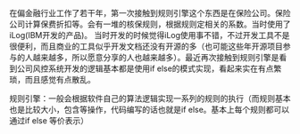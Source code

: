 在偏金融行业工作了若干年，第一次接触到规则引擎这个东西是在保险公司。保险公司计算保费折扣等。会有一堆的核保规则，根据规则定相关的系数。当时使用了iLog\(IBM开发的产品\)。 当时开发的时候觉得iLog使用事不错，不过开发工具不是很便利，而且商业的工具似乎开发文档还没有开源的多（也可能这些年开源项目参与的人越来越多，所以愿意分享的人也越来越多）。最近再次接触到规则引擎是看到公司风控系统开发的逻辑基本都是使用if else的模式实现，看起来实在有点繁琐，而且感觉有点散乱。

规则引擎：一般会根据软件自己的算法逻辑实现一系列的规则的执行（而规则基本也是比较大小，包含等操作，代码编写的话也就是if else。基本上每个规则都可以通过if else 等价表示）

